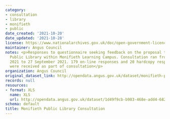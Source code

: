 ```yaml
---
category:
- consultation
- library
- monifieth
- public
date_created: '2021-10-20'
date_updated: '2021-10-28'
license: https://www.nationalarchives.gov.uk/doc/open-government-licence/version/3/
maintainer: Angus Council
notes: <p>Responses to questionnaire seeking feedback on the proposal to include Monifieth
  Public Library within Monifieth Learning Campus. Consultation ran from 13 September
  2021 to 27 September 2021. 179 on-line responses and 20 hardcopy responses to questions
  were received as part of consultation</p>
organization: Angus Council
original_dataset_link: http://opendata.angus.gov.uk/dataset/monifieth-public-library-consultation
records: null
resources:
- format: XLS
  name: XLS
  url: http://opendata.angus.gov.uk/dataset/1d49f9cb-b983-468e-add4-6820f5e0f664/resource/9cdf66b5-7b71-49d2-bfcd-d8819cfb6f0d/download/monifieth-public-library-consultation-open-data.xlsx
schema: default
title: Monifieth Public Library Consultation
---
```

